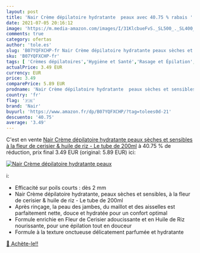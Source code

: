 ```yaml
---
layout: post
title: 'Nair Crème dépilatoire hydratante  peaux avec 40.75 % rabais '
date: 2021-07-05 20:16:12
image: 'https://m.media-amazon.com/images/I/31KlcbueFvS._SL500_._SL400_.jpg'
comments: true
category: ofertas
author: 'tole.es'
slug: 'B07YQFXCHP-fr Nair Crème dépilatoire hydratante peaux sèches et...'
sku: 'B07YQFXCHP-fr'
tags: [ 'Crèmes dépilatoires','Hygiène et Santé','Rasage et Épilation','nair','Épilation', ]
actualPrice: 3.49 EUR
currency: EUR
price: 3.49
comparePrice: 5.89 EUR
prodname: 'Nair Crème dépilatoire hydratante  peaux sèches et sensibles  à la fleur de cerisier & huile de riz - Le tube de 200ml'
country: 'fr'
flag: '🇫🇷'
brand: 'Nair'
buyurl: 'https://www.amazon.fr/dp/B07YQFXCHP/?tag=tolees0d-21'
descuento: '40.75'
average: '3.49'
---
```


C'est en vente [Nair Crème dépilatoire hydratante  peaux sèches et sensibles  à la fleur de cerisier & huile de riz - Le tube de 200ml](https://www.amazon.fr/dp/B07YQFXCHP/?tag=tolees0d-21)  à  40.75 % de réduction, prix final  3.49 EUR (original: 5.89 EUR) ici:

[![Nair Crème dépilatoire hydratante  peaux](https://m.media-amazon.com/images/I/31KlcbueFvS._SL500_._SL400_.jpg)](https://www.amazon.fr/dp/B07YQFXCHP/?tag=tolees0d-21)

ℹ️:

- Efficacité sur poils courts : dès 2 mm
- Nair Crème dépilatoire hydratante, peaux sèches et sensibles, à la fleur de cerisier & huile de riz - Le tube de 200ml
- Après rinçage, la peau des jambes, du maillot et des aisselles est parfaitement nette, douce et hydratée pour un confort optimal
- Formule enrichie en Fleur de Cerisier adoucissante et en Huile de Riz nourissante, pour une épilation tout en douceur
- Formule à la texture onctueuse délicatement parfumée et hydratante

[🛒 Achète-le!!](https://www.amazon.fr/dp/B07YQFXCHP/?tag=tolees0d-21)
